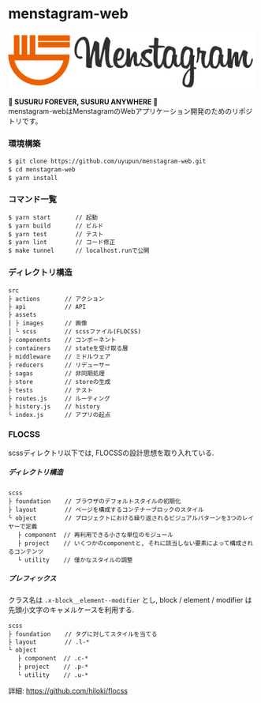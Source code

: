 # menstagram-web

<img src="logo.png" width="500">

**🍜 SUSURU FOREVER, SUSURU ANYWHERE 🍜**  
menstagram-webはMenstagramのWebアプリケーション開発のためのリポジトリです。

### 環境構築

```bash
$ git clone https://github.com/uyupun/menstagram-web.git
$ cd menstagram-web
$ yarn install
```

### コマンド一覧

```bash
$ yarn start       // 起動
$ yarn build       // ビルド
$ yarn test        // テスト
$ yarn lint        // コード修正
$ make tunnel      // localhost.runで公開
```

### ディレクトリ構造

```text
src
├ actions       // アクション
├ api           // API
├ assets
│ ├ images      // 画像
│ └ scss        // scssファイル(FLOCSS)
├ components    // コンポーネント
├ containers    // stateを受け取る層
├ middleware    // ミドルウェア
├ reducers      // リデューサー
├ sagas         // 非同期処理
├ store         // storeの生成
├ tests         // テスト
├ routes.js     // ルーティング
├ history.js    // history
└ index.js      // アプリの起点
```

### FLOCSS

scssディレクトリ以下では, FLOCSSの設計思想を取り入れている.

##### ディレクトリ構造

```text
scss
├ foundation    // ブラウザのデフォルトスタイルの初期化
├ layout        // ページを構成するコンテナーブロックのスタイル
└ object        // プロジェクトにおける繰り返されるビジュアルパターンを3つのレイヤーで定義
　 ├ component  // 再利用できる小さな単位のモジュール
　 ├ project    // いくつかのcomponentと, それに該当しない要素によって構成されるコンテンツ
　 └ utility    // 僅かなスタイルの調整
```

##### プレフィックス

クラス名は `.x-block__element--modifier` とし, block / element / modifier は先頭小文字のキャメルケースを利用する.  

```text
scss
├ foundation    // タグに対してスタイルを当てる
├ layout        // .l-*
└ object
　 ├ component  // .c-*
　 ├ project    // .p-*
　 └ utility    // .u-*
```

詳細: https://github.com/hiloki/flocss
